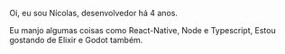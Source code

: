 Oi, eu sou Nícolas, desenvolvedor há 4 anos.

Eu manjo algumas coisas como React-Native, Node e Typescript,
Estou gostando de Elixir e Godot também.